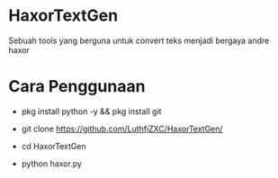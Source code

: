 # HaxorTextGen
Sebuah tools yang berguna untuk convert teks menjadi bergaya andre haxor

# Cara Penggunaan

* pkg install python -y && pkg install git

* git clone https://github.com/LuthfiZXC/HaxorTextGen/

* cd HaxorTextGen

* python haxor.py
